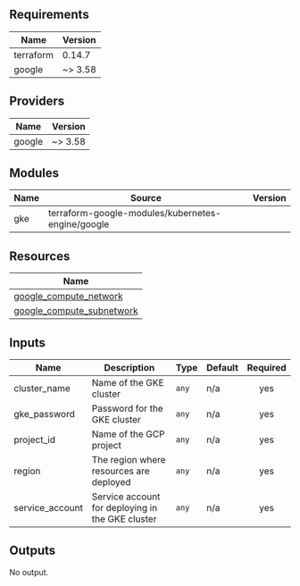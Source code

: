 ## Requirements

| Name | Version |
|------|---------|
| terraform | 0.14.7 |
| google | ~> 3.58 |

## Providers

| Name | Version |
|------|---------|
| google | ~> 3.58 |

## Modules

| Name | Source | Version |
|------|--------|---------|
| gke | terraform-google-modules/kubernetes-engine/google |  |

## Resources

| Name |
|------|
| [google_compute_network](https://registry.terraform.io/providers/hashicorp/google/3.58/docs/data-sources/compute_network) |
| [google_compute_subnetwork](https://registry.terraform.io/providers/hashicorp/google/3.58/docs/data-sources/compute_subnetwork) |

## Inputs

| Name | Description | Type | Default | Required |
|------|-------------|------|---------|:--------:|
| cluster\_name | Name of the GKE cluster | `any` | n/a | yes |
| gke\_password | Password for the GKE cluster | `any` | n/a | yes |
| project\_id | Name of the GCP project | `any` | n/a | yes |
| region | The region where resources are deployed | `any` | n/a | yes |
| service\_account | Service account for deploying in the GKE cluster | `any` | n/a | yes |

## Outputs

No output.
